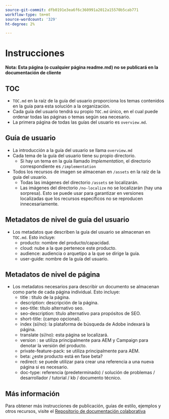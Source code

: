 ```yaml
---
source-git-commit: dfb0191e3ea6f6c360991a2012a15570b5cab771
workflow-type: tm+mt
source-wordcount: '329'
ht-degree: 2%

---
```

# Instrucciones

**Nota: Esta página (o cualquier página readme.md) no se publicará en la documentación de cliente**

## TOC

+ `TOC.md` en la raíz de la guía del usuario proporciona los temas contenidos en la guía para esta solución a la organización.
+ Cada guía del usuario tendrá su propio `TOC.md` único, en el cual puede ordenar todas las páginas o temas según sea necesario.
+ La primera página de todas las guías del usuario es `overview.md`.

## Guía de usuario

+ La introducción a la guía del usuario se llama `overview.md`
+ Cada tema de la guía del usuario tiene su propio directorio.
   + Si hay un tema en la guía llamado *Implementation*, el directorio correspondiente es `/implementation`
+ Todos los recursos de imagen se almacenan en `/assets` en la raíz de la guía del usuario.
   + Todas las imágenes del directorio `/assets` se localizarán.
   + Las imágenes del directorio `/no-localize` no se localizarán (hay una sorpresa). Esto se puede usar para garantizar en versiones localizadas que los recursos específicos no se reproducen innecesariamente.

## Metadatos de nivel de guía del usuario

+ Los metadatos que describen la guía del usuario se almacenan en `TOC.md`. Esto incluye:
   + producto: nombre del producto/capacidad.
   + cloud: nube a la que pertenece este producto.
   + audience: audiencia o arquetipo a la que se dirige la guía.
   + user-guide: nombre de la guía del usuario.

## Metadatos de nivel de página

+ Los metadatos necesarios para describir un documento se almacenan como parte de cada página individual. Esto incluye:
   + title : título de la página.
   + description: descripción de la página.
   + seo-title: título alternativo seo.
   + seo-description: título alternativo para propósitos de SEO.
   + short-title: (campo opcional).
   + index (sí/no): la plataforma de búsqueda de Adobe indexará la página.
   + translate (sí/no): esta página se localizará.
   + version : se utiliza principalmente para AEM y Campaign para denotar la versión del producto.
   + private-feature-pack: se utiliza principalmente para AEM.
   + beta: ¿este producto está en fase beta?
   + redirect: se puede utilizar para crear una referencia a una nueva página si es necesario.
   + doc-type: referencia (predeterminado) / solución de problemas / desarrollador / tutorial / kb / documento técnico.

## Más información

Para obtener más instrucciones de publicación, guías de estilo, ejemplos y otros recursos, visite el [Repositorio de documentación colaborativa](https://git.corp.adobe.com/AdobeDocs/collaborative-doc-instructions)
